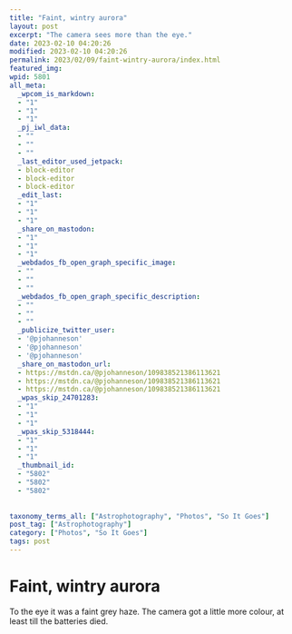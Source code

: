 ```yaml
---
title: "Faint, wintry aurora"
layout: post
excerpt: "The camera sees more than the eye."
date: 2023-02-10 04:20:26
modified: 2023-02-10 04:20:26
permalink: 2023/02/09/faint-wintry-aurora/index.html
featured_img: 
wpid: 5801
all_meta: 
  _wpcom_is_markdown:
  - "1"
  - "1"
  - "1"
  _pj_iwl_data:
  - ""
  - ""
  - ""
  _last_editor_used_jetpack:
  - block-editor
  - block-editor
  - block-editor
  _edit_last:
  - "1"
  - "1"
  - "1"
  _share_on_mastodon:
  - "1"
  - "1"
  - "1"
  _webdados_fb_open_graph_specific_image:
  - ""
  - ""
  - ""
  _webdados_fb_open_graph_specific_description:
  - ""
  - ""
  - ""
  _publicize_twitter_user:
  - '@pjohanneson'
  - '@pjohanneson'
  - '@pjohanneson'
  _share_on_mastodon_url:
  - https://mstdn.ca/@pjohanneson/109838521386113621
  - https://mstdn.ca/@pjohanneson/109838521386113621
  - https://mstdn.ca/@pjohanneson/109838521386113621
  _wpas_skip_24701283:
  - "1"
  - "1"
  - "1"
  _wpas_skip_5318444:
  - "1"
  - "1"
  - "1"
  _thumbnail_id:
  - "5802"
  - "5802"
  - "5802"
  
  
taxonomy_terms_all: ["Astrophotography", "Photos", "So It Goes"]
post_tag: ["Astrophotography"]
category: ["Photos", "So It Goes"]
tags: post
---
```


# Faint, wintry aurora

To the eye it was a faint grey haze. The camera got a little more colour, at least till the batteries died.